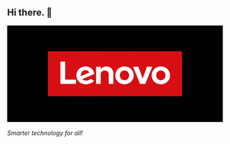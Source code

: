 ## Hi there. 👋

![Lenovo - love on](../profile/assets/lenovo%20-%20love%20on.gif)

*Smarter technology for all!*

<!-- Love 🖤 on. -->

